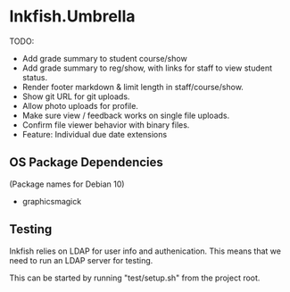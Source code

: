 
# Inkfish.Umbrella

TODO:

 - Add grade summary to student course/show
 - Add grade summary to reg/show, with links for staff to view student status.
 - Render footer markdown & limit length in staff/course/show.
 - Show git URL for git uploads.
 - Allow photo uploads for profile.
 - Make sure view / feedback works on single file uploads.
 - Confirm file viewer behavior with binary files.
 - Feature: Individual due date extensions

## OS Package Dependencies

(Package names for Debian 10)

 - graphicsmagick


## Testing

Inkfish relies on LDAP for user info and authenication. This means that we
need to run an LDAP server for testing.

This can be started by running "test/setup.sh" from the project root.


